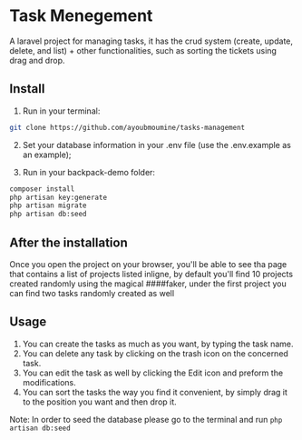 # Task Menegement

A laravel project for managing tasks, it has the crud system (create, update, delete, and list) + other functionalities, such as sorting the tickets using drag and drop.

## Install

1) Run in your terminal:

``` bash
git clone https://github.com/ayoubmoumine/tasks-management
```

2) Set your database information in your .env file (use the .env.example as an example);


3) Run in your backpack-demo folder:
``` bash
composer install
php artisan key:generate
php artisan migrate
php artisan db:seed
```

## After the installation

Once you open the project on your browser, you'll be able to see tha page that contains a list of projects listed inligne, by default you'll find 10 projects created randomly using the magical ####faker, under the first project you can find two tasks randomly created as well 


## Usage

1. You can create the tasks as much as you want, by typing the task name.
2. You can delete any task by clicking on the trash icon on the concerned task.
3. You can edit the task as well by clicking the Edit icon and preform the modifications.
4. You can sort the tasks the way you find it convenient, by simply drag it to the position you want and then drop it.



Note: In order to seed the database please go to the terminal and run ```php artisan db:seed```   